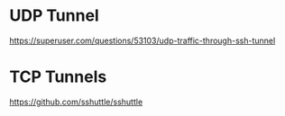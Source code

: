 # UDP Tunnel

https://superuser.com/questions/53103/udp-traffic-through-ssh-tunnel

# TCP Tunnels
https://github.com/sshuttle/sshuttle
